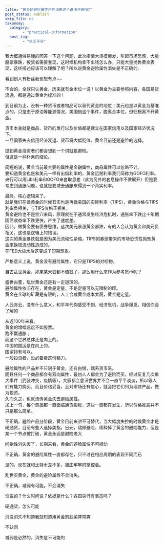 ```yaml
---
title: "黄金的避险属性正在消失这个说法正确吗?"
post_status: publish
skip_file: no
taxonomy:
  category:
        - "practical-information"
  post_tag:
        - "外汇干货"
---
```


我大概通俗易懂的回答一下这个问题，此次疫情大规模爆发，引起市场恐慌，大量股票暴跌，投资者需要套现，这时候机构拿不出钱怎么办，只能大量抛售黄金表现，这样描述应该可以理解了吧？所以说黄金避险属性消失是不正确的。

看到别人有粉丝我也想有点~~​

不会的，全球只认黄金，历来就有金本位一说！以黄金为主要参照内容，各国易货流通，都是通过黄金为标准的！

到目前为止，没有一种货币或者物品可以替代黄金的地位！美元也是以黄金为基准点的，只是由于原油等能源情况，美国借这个事件，脱离金本位，但归根离不开黄金。

货币本身就是商品、货币的发行以及价值都是建立在国家信用以及国家经济状况下。  
一旦国家失去信用经济衰退、货币将大幅贬值、黄金目前还是避险的选择。

提到黄金投资者们都会想到一个词就是避险。  
但这是一种朴素的结论。

简短的说，黄金当前最主要的属性是金融属性，商品属性可以忽略不计。  
要知道黄金也是和美元一样有出借利率的，黄金远期利率我们简称为GOFO利率。  
央行可以用Libr利率和GOFO来套取息差（此为另外的套息操作不做展开）但是要考虑到通胀问题，也就是要减去通胀來得到一个真实利率。

最终，核心逻辑来了。  
就是我们在做黄金的时候其实也是再做美国的实际利率（TIPS），黄金价格与TIPS利率负相关，与TIPS价格正相关。  
黄金避险也不是空穴来风，原理就在于通常发生经济危机时，通胀率下跌比十年期国债收益率下跌更快，产生了速度差。  
因此，做黄金要有债券思维，这次美元暴涨黄金暴跌，有的人会认为黄金和美元负相关，这也是逻辑上的错误。  
这次的黄金暴跌就是因为美元流动性紧缩，TIPS的暴涨带来的市场恐慌性抛售黄金来换取流动性造成的。  
在FED大放水后这变成了短期现象。

严格意义上说，黄金没有避险属性，它只是TIPS的对标物。

自古乱世黄金，如果某天钱都不值钱了，那么用什么来作为参考货币呢？

盛世古董，乱世黄金还是有一定道理的。  
避险属性依旧存在，黄金是定量，不是定量可以无限制的印。  
黄金在全球的矿藏是有限的，人工合成黄金成本太高，黄金是定量。

人云亦云，没有什么意义，和平年代你感受不到，经济危机，战争爆发，相信你会了解的

从近100年来看。  
黄金的增幅远远不如股票。  
跑不赢通胀 。  
而这个世界总体还是向上的。  
中国的国运是在向上的。  
国家持有可以。  
一般投资者，没必要费这份精力。

避险属性的产品并不只限于黄金，还有白银，瑞系货币系。  
而且任何一个商品都会有双向属性，最初人人都会为了避险而买，经过反复几次重大事件（武装冲突，疫情等），大家都会意识世界并不会一直平平淡淡，所以等人们有能力购买，而且价格妥当，且对市场还有信心，就会把它们列为理财产品，做为投资。  
久而久之，也就流传黄金失去避险属性。  
加上一句，每个商品都一直面临通货膨胀，这些一直都在发生，所以价格推高并不只是那么简单。

不正确，避险产品分阶段，黄金目前来讲不可替代，当大幅度失控的时候黄金才是硬通货，目前有些人选择美指，日元，瑞郎避险，稀释掉了黄金的避险能力，但是某一个节点被打破，黄金永远是避险老大

间歇性消失罢了，长期来看，黄金的避险属性不可撼动

不正确，黄金的避险属性一直都存在，只不过在相应周期的表现不同而已

是的，现在就和比特币差不多，被庄牢牢的掌控着。

乱世买黄金，黄金的避险属性不会消失。

不正确，减弱有可能，不会消失

谁说的？什么时间说？依据是什么？各国央行有表态吗？

硬通货，怎么可能

消没消失不知道我就知道用黄金割韭菜非常爽

不认同

减弱是必然的，消失是不可能的
